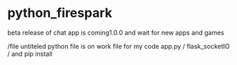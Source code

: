 # python_firespark
beta release of chat app is coming1.0.0 and wait for new apps and games

/file untiteled python file is on work 
file for my code app.py 
                      /
                       flask_socketIO
                         /
                          and  pip install

                         
